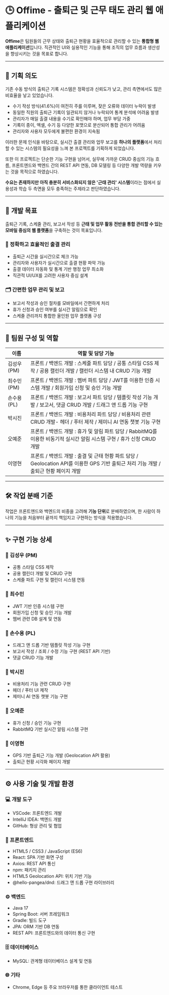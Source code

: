 # 🕒 Offime - 출퇴근 및 근무 태도 관리 웹 애플리케이션

**Offime**은 팀원들의 근무 상태와 출퇴근 현황을 효율적으로 관리할 수 있는 **통합형 웹 애플리케이션**입니다. 직관적인 UI와 실용적인 기능을 통해 조직의 업무 흐름과 생산성을 향상시키는 것을 목표로 합니다.

---

## 📌 기획 의도

기존 수동 방식의 출퇴근 기록 시스템은 정확성과 신뢰도가 낮고, 관리 측면에서도 많은 비효율을 낳고 있었습니다.

- 수기 작성 방식(41.6%)이 여전히 주를 이루며, 잦은 오류와 데이터 누락이 발생
- 동일한 직원의 출퇴근 기록이 일관되지 않거나 누락되어 통계 분석에 어려움 발생
- 관리자가 매일 출결 내용을 수기로 확인해야 하며, 업무 부담 가중
- 기록이 종이, 엑셀, 수기 등 다양한 포맷으로 분산되어 통합 관리가 어려움
- 관리자와 사용자 모두에게 불편한 환경이 지속됨

이러한 문제 인식을 바탕으로, 실시간 출결 관리와 업무 보고를 **하나의 플랫폼**에서 처리할 수 있는 시스템의 필요성을 느껴 본 프로젝트를 기획하게 되었습니다.

또한 이 프로젝트는 단순한 기능 구현을 넘어서, 실무에 가까운 CRUD 중심의 기능 흐름, 프론트엔드와 백엔드 간의 REST API 연동, DB 모델링 등 다양한 개발 역량을 키우는 것을 목적으로 하였습니다.

**수요는 존재하지만 아직 충분히 서비스화되지 않은 '근태 관리' 시스템**이라는 점에서 실용성과 학습 두 측면을 모두 충족하는 주제라고 판단하였습니다.

---

## 🎯 개발 목표

출퇴근 기록, 스케줄 관리, 보고서 작성 등 **근태 및 업무 활동 전반을 통합 관리할 수 있는 모바일 중심의 웹 플랫폼**을 구축하는 것이 목표입니다.

### 📱 정확하고 효율적인 출결 관리

- 출퇴근 시간을 실시간으로 체크 가능
- 관리자와 사용자가 실시간으로 출결 현황 파악 가능
- 출결 데이터 자동화 및 통계 기반 행정 업무 최소화
- 직관적 UI/UX를 고려한 사용자 중심 설계

### 🗂 간편한 업무 관리 및 보고

- 보고서 작성과 승인 절차를 모바일에서 간편하게 처리
- 휴가 신청과 승인 여부를 실시간 알림으로 확인
- 스케줄 관리까지 통합한 올인원 업무 플랫폼 구성

---

## 👥 팀원 구성 및 역할

| 이름       | 역할 및 담당 기능                                                                              |
| -------- | --------------------------------------------------------------------------------------- |
| 김성우 (PM) | 프론트 / 백엔드 개발 : 스케줄 파트 담당 / 공통 스타일 CSS 제작 / 공용 캘린더 개발 / 캘린더 시스템 내 CRUD 기능 개발                 |
| 최수민(PM)  | 프론트 / 백엔드 개발 : 멤버 파트 담당 / JWT를 이용한 인증 시스템 개발 / 회원가입 신청 및 승인 기능 개발                          |
| 손수용 (PL) | 프론트 / 백엔드 개발 : 보고서 파트 담당 / 템플릿 작성 기능 개발 / 보고서, 댓글 CRUD 개발 / 드래그 앤 드롭 기능 구현                  |
| 박시진      | 프론트 / 백엔드 개발 : 비용처리 파트 담당 / 비용처리 관련 CRUD 개발- 헤더 / 푸터 제작 / 제미니 AI 연동 챗봇 기능 구현               |
| 오예준      | 프론트 / 백엔드 개발 : 휴가 및 알림 파트 담당 / RabbitMQ를 이용한 비동기적 실시간 알림 시스템 구현 / 휴가 신청 CRUD 개발            |
| 이영현      | 프론트 / 백엔드 개발 : 출결 및 근태 현황 파트 담당 / Geolocation API를 이용한 GPS 기반 출퇴근 처리 기능 개발 / 출퇴근 현황 페이지 개발 |

---

## 🛠 작업 분배 기준

작업은 프론트엔드와 백엔드의 비중을 고려해 **기능 단위**로 분배하였으며, 한 사람이 하나의 기능을 처음부터 끝까지 책임지고 구현하는 방식을 적용했습니다.

---

## ✨ 구현 기능 상세

### 🔹 김성우 (PM)

- 공통 스타일 CSS 제작
- 공용 캘린더 개발 및 CRUD 구현
- 스케줄 파트 구현 및 캘린더 시스템 연동

### 🔹 최수민

- JWT 기반 인증 시스템 구현
- 회원가입 신청 및 승인 기능 개발
- 멤버 관련 DB 설계 및 연동

### 🔹 손수용 (PL)

- 드래그 앤 드롭 기반 템플릿 작성 기능 구현
- 보고서 작성 / 조회 / 수정 기능 구현 (REST API 기반)
- 댓글 CRUD 기능 개발

### 🔹 박시진

- 비용처리 기능 관련 CRUD 구현
- 헤더 / 푸터 UI 제작
- 제미니 AI 연동 챗봇 기능 구현

### 🔹 오예준

- 휴가 신청 / 승인 기능 구현
- RabbitMQ 기반 실시간 알림 시스템 구현

### 🔹 이영현

- GPS 기반 출퇴근 기능 개발 (Geolocation API 활용)
- 출퇴근 현황 시각화 페이지 개발

---

## ⚙️ 사용 기술 및 개발 환경

### 💻 개발 도구

- VSCode: 프론트엔드 개발
- IntelliJ IDEA: 백엔드 개발
- GitHub: 형상 관리 및 협업

### 🧩 프론트엔드

- HTML5 / CSS3 / JavaScript (ES6)
- React: SPA 기반 화면 구성
- Axios: REST API 통신
- npm: 패키지 관리
- HTML5 Geolocation API: 위치 기반 기능
- @hello-pangea/dnd: 드래그 앤 드롭 구현 라이브러리

### ⚙️ 백엔드

- Java 17
- Spring Boot: 서버 프레임워크
- Gradle: 빌드 도구
- JPA: ORM 기반 DB 연동
- REST API: 프론트엔드와의 데이터 통신 구현

### 🗄 데이터베이스

- MySQL: 관계형 데이터베이스 설계 및 연동

### 🌐 기타

- Chrome, Edge 등 주요 브라우저를 통한 클라이언트 테스트

